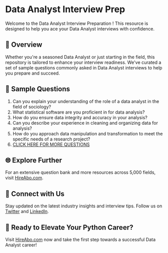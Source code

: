 # Data Analyst Interview Prep

Welcome to the Data Analyst Interview Preparation ! This resource is designed to help you ace your Data Analyst interviews with confidence.

## 🚀 Overview

Whether you're a seasoned Data Analyst or just starting in the field, this repository is tailored to enhance your interview readiness. We've curated a set of sample questions commonly asked in Data Analyst interviews to help you prepare and succeed.

## 📝 Sample Questions

1. Can you explain your understanding of the role of a data analyst in the field of sociology?
2. What statistical software are you proficient in for data analysis?
3. How do you ensure data integrity and accuracy in your analysis?
4. Can you describe your experience in cleaning and organizing data for analysis?
5. How do you approach data manipulation and transformation to meet the specific needs of a research project?
6. [CLICK HERE FOR MORE QUESTIONS](https://hireabo.com/job/7_1_11/Data%20Analyst)

## 🌐 Explore Further

For an extensive question bank and more resources across 5,000 fields, visit [HireAbo.com](https://www.hireabo.com).

## 📱 Connect with Us

Stay updated on the latest industry insights and interview tips. Follow us on [Twitter](https://twitter.com/hireabo) and [LinkedIn](https://www.linkedin.com/in/hire-abo-3609972a8/).

## 🚀 Ready to Elevate Your Python Career?

Visit [HireAbo.com](https://www.hireabo.com) now and take the first step towards a successful Data Analyst career!